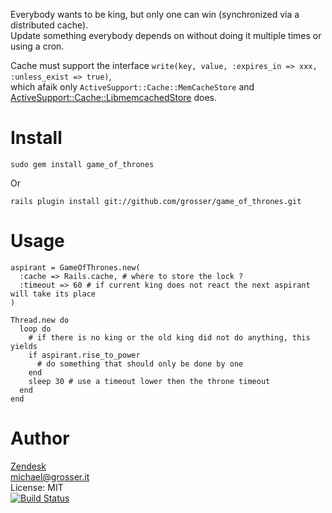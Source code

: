 Everybody wants to be king, but only one can win (synchronized via a distributed cache).<br/>
Update something everybody depends on without doing it multiple times or using a cron.

Cache must support the interface `write(key, value, :expires_in => xxx, :unless_exist => true)`,<br/>
which afaik only `ActiveSupport::Cache::MemCacheStore` and [ActiveSupport::Cache::LibmemcachedStore](https://github.com/benhutton/libmemcached_store) does.


Install
=======
    sudo gem install game_of_thrones
Or

    rails plugin install git://github.com/grosser/game_of_thrones.git


Usage
=====

    aspirant = GameOfThrones.new(
      :cache => Rails.cache, # where to store the lock ?
      :timeout => 60 # if current king does not react the next aspirant will take its place
    )

    Thread.new do
      loop do
        # if there is no king or the old king did not do anything, this yields
        if aspirant.rise_to_power
          # do something that should only be done by one
        end
        sleep 30 # use a timeout lower then the throne timeout
      end
    end

Author
======
[Zendesk](http://zendesk.com)<br/>
michael@grosser.it<br/>
License: MIT<br/>
[![Build Status](https://secure.travis-ci.org/grosser/game_of_thrones.png)](http://travis-ci.org/grosser/game_of_thrones)
